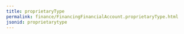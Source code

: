 ```yaml
---
title: proprietaryType
permalink: finance/FinancingFinancialAccount.proprietaryType.html
jsonid: proprietarytype
---
```

